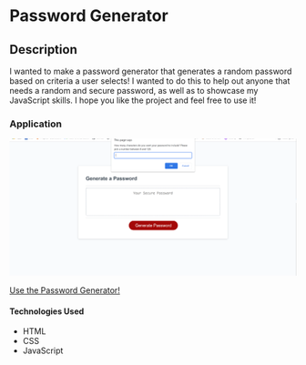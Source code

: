 # Password Generator

## Description 
I wanted to make a password generator that generates a random password based on criteria a user selects! I wanted to do this to help out anyone that needs a random and secure password, as well as to showcase my JavaScript skills. I hope you like the project and feel free to use it!

### Application 
![alt text](pass-gen.png)

[Use the Password Generator!](https://davidjaguilar104.github.io/password-generator/)

#### Technologies Used
* HTML
* CSS
* JavaScript